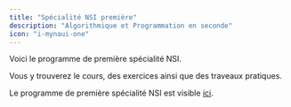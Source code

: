 ```yaml
---
title: "Spécialité NSI première"
description: "Algorithmique et Programmation en seconde"
icon: "i-mynaui-one"
---
```


Voici le programme de première spécialité NSI.

Vous y trouverez le cours, des exercices ainsi que des traveaux pratiques.

Le programme de première spécialité NSI est visible [ici](https://cache.media.education.gouv.fr/file/CSP/41/2/1e_Numerique_et_sciences_informatiques_Specialite_Voie_G_1025412.pdf).
